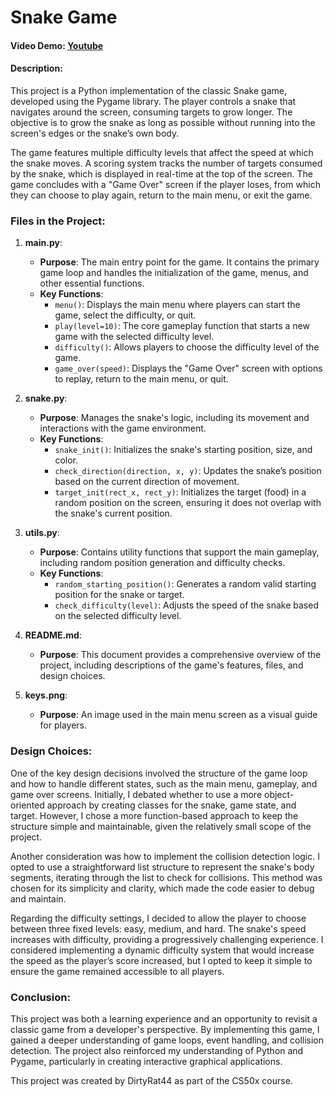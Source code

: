 # Snake Game

#### Video Demo: [Youtube](https://youtu.be/qTXU4N7HciE)

#### Description:
This project is a Python implementation of the classic Snake game, developed using the Pygame library. The player controls a snake that navigates around the screen, consuming targets to grow longer. The objective is to grow the snake as long as possible without running into the screen's edges or the snake’s own body.

The game features multiple difficulty levels that affect the speed at which the snake moves. A scoring system tracks the number of targets consumed by the snake, which is displayed in real-time at the top of the screen. The game concludes with a "Game Over" screen if the player loses, from which they can choose to play again, return to the main menu, or exit the game.

### Files in the Project:
1. **main.py**:
   - **Purpose**: The main entry point for the game. It contains the primary game loop and handles the initialization of the game, menus, and other essential functions.
   - **Key Functions**:
     - `menu()`: Displays the main menu where players can start the game, select the difficulty, or quit.
     - `play(level=10)`: The core gameplay function that starts a new game with the selected difficulty level.
     - `difficulty()`: Allows players to choose the difficulty level of the game.
     - `game_over(speed)`: Displays the "Game Over" screen with options to replay, return to the main menu, or quit.

2. **snake.py**:
   - **Purpose**: Manages the snake's logic, including its movement and interactions with the game environment.
   - **Key Functions**:
     - `snake_init()`: Initializes the snake's starting position, size, and color.
     - `check_direction(direction, x, y)`: Updates the snake’s position based on the current direction of movement.
     - `target_init(rect_x, rect_y)`: Initializes the target (food) in a random position on the screen, ensuring it does not overlap with the snake's current position.

3. **utils.py**:
   - **Purpose**: Contains utility functions that support the main gameplay, including random position generation and difficulty checks.
   - **Key Functions**:
     - `random_starting_position()`: Generates a random valid starting position for the snake or target.
     - `check_difficulty(level)`: Adjusts the speed of the snake based on the selected difficulty level.

4. **README.md**:
   - **Purpose**: This document provides a comprehensive overview of the project, including descriptions of the game's features, files, and design choices.

5. **keys.png**:
   - **Purpose**: An image used in the main menu screen as a visual guide for players.

### Design Choices:
One of the key design decisions involved the structure of the game loop and how to handle different states, such as the main menu, gameplay, and game over screens. Initially, I debated whether to use a more object-oriented approach by creating classes for the snake, game state, and target. However, I chose a more function-based approach to keep the structure simple and maintainable, given the relatively small scope of the project.

Another consideration was how to implement the collision detection logic. I opted to use a straightforward list structure to represent the snake's body segments, iterating through the list to check for collisions. This method was chosen for its simplicity and clarity, which made the code easier to debug and maintain.

Regarding the difficulty settings, I decided to allow the player to choose between three fixed levels: easy, medium, and hard. The snake's speed increases with difficulty, providing a progressively challenging experience. I considered implementing a dynamic difficulty system that would increase the speed as the player’s score increased, but I opted to keep it simple to ensure the game remained accessible to all players.

### Conclusion:
This project was both a learning experience and an opportunity to revisit a classic game from a developer's perspective. By implementing this game, I gained a deeper understanding of game loops, event handling, and collision detection. The project also reinforced my understanding of Python and Pygame, particularly in creating interactive graphical applications.

This project was created by DirtyRat44 as part of the CS50x course.
